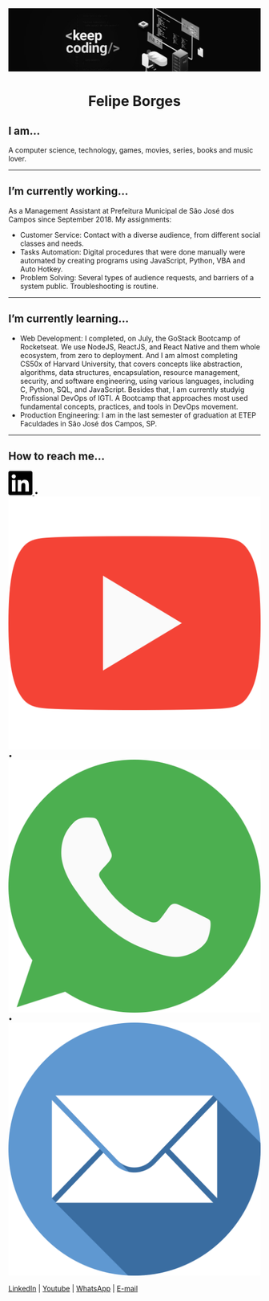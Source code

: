 <div align="center">
  <img width="auto" src="./intro.jpg">
  <h1>Felipe Borges</h1>
</div>

## I am...
A computer science, technology, games, movies, series, books and music lover.
<hr>

## I’m currently working...
As a Management Assistant at Prefeitura Municipal de São José dos Campos since September 2018. My assignments:
- Customer Service: Contact with a diverse audience, from different social classes and needs.
- Tasks Automation: Digital procedures that were done manually were automated by creating programs using JavaScript, Python, VBA and Auto Hotkey.
- Problem Solving: Several types of audience requests, and barriers of a system public. Troubleshooting is routine.
<hr>

## I’m currently learning...
- Web Development: I completed, on July, the GoStack Bootcamp of Rocketseat. We use NodeJS, ReactJS, and React Native and them whole ecosystem, from zero to deployment. And I am almost completing CS50x of Harvard University, that covers concepts like abstraction, algorithms, data structures, encapsulation, resource management, security, and software engineering, using various languages, including C, Python, SQL, and JavaScript. Besides that, I am currently studyig Profissional DevOps of IGTI. A Bootcamp that approaches most used fundamental concepts, practices, and tools in DevOps movement.
- Production Engineering: I am in the last semester of graduation at ETEP Faculdades in São José dos Campos, SP.
<hr>

## How to reach me...

<a style="border-radius: 50%;" href="https://www.linkedin.com/in/felipejsborges">
	<img src="./assets/linkedin.svg" alt="LinkedIn">
</a> • 

<a style="border-radius: 50%;" href="https://www.youtube.com/channel/UC6tN_loxPGOP30LWNbJM7rg">
	<img src="./assets/youtube.svg" alt="YouTube">
</a> • 

<a style="border-radius: 50%;" href="https://wa.me/+55012996477129">
	<img src="./assets/whatsapp.svg" alt="WhatsApp">
</a> • 

<a style="border-radius: 50%;" href="mailto:felipejsborges@outlook.com">
	<img src="./assets/mail.svg" alt="E-mail">
</a>

[LinkedIn](https://www.linkedin.com/in/felipejsborges) | [Youtube](https://www.youtube.com/channel/UC6tN_loxPGOP30LWNbJM7rg) | [WhatsApp](https://wa.me/+55012996477129) | [E-mail](mailto:felipejsborges@outlook.com)


<!-- Pendencies
- [ ] - Add emojis
- [ ] - Add badges
- [ ] - Add a Summary
- [ ] - Add Gifs and images
- [ ] - I’m looking to collaborate on ...
- [ ] - I’m looking for help with ...
-->
